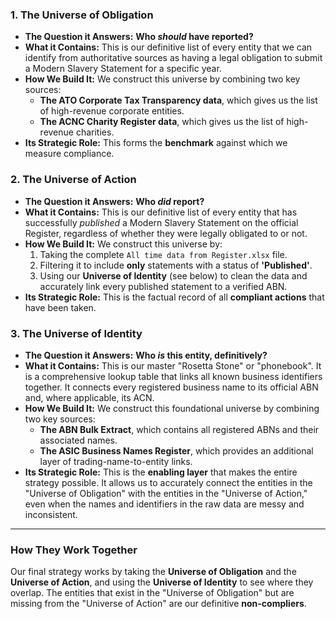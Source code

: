 
### 1. The Universe of Obligation

*   **The Question it Answers:** **Who *should* have reported?**
*   **What it Contains:** This is our definitive list of every entity that we can identify from authoritative sources as having a legal obligation to submit a Modern Slavery Statement for a specific year.
*   **How We Build It:** We construct this universe by combining two key sources:
    *   **The ATO Corporate Tax Transparency data**, which gives us the list of high-revenue corporate entities.
    *   **The ACNC Charity Register data**, which gives us the list of high-revenue charities.
*   **Its Strategic Role:** This forms the **benchmark** against which we measure compliance.

### 2. The Universe of Action

*   **The Question it Answers:** **Who *did* report?**
*   **What it Contains:** This is our definitive list of every entity that has successfully *published* a Modern Slavery Statement on the official Register, regardless of whether they were legally obligated to or not.
*   **How We Build It:** We construct this universe by:
    1.  Taking the complete `All time data from Register.xlsx` file.
    2.  Filtering it to include **only** statements with a status of **'Published'**.
    3.  Using our **Universe of Identity** (see below) to clean the data and accurately link every published statement to a verified ABN.
*   **Its Strategic Role:** This is the factual record of all **compliant actions** that have been taken.

### 3. The Universe of Identity

*   **The Question it Answers:** **Who *is* this entity, definitively?**
*   **What it Contains:** This is our master "Rosetta Stone" or "phonebook". It is a comprehensive lookup table that links all known business identifiers together. It connects every registered business name to its official ABN and, where applicable, its ACN.
*   **How We Build It:** We construct this foundational universe by combining two key sources:
    *   **The ABN Bulk Extract**, which contains all registered ABNs and their associated names.
    *   **The ASIC Business Names Register**, which provides an additional layer of trading-name-to-entity links.
*   **Its Strategic Role:** This is the **enabling layer** that makes the entire strategy possible. It allows us to accurately connect the entities in the "Universe of Obligation" with the entities in the "Universe of Action," even when the names and identifiers in the raw data are messy and inconsistent.

---

### **How They Work Together**

Our final strategy works by taking the **Universe of Obligation** and the **Universe of Action**, and using the **Universe of Identity** to see where they overlap. The entities that exist in the "Universe of Obligation" but are missing from the "Universe of Action" are our definitive **non-compliers**.
